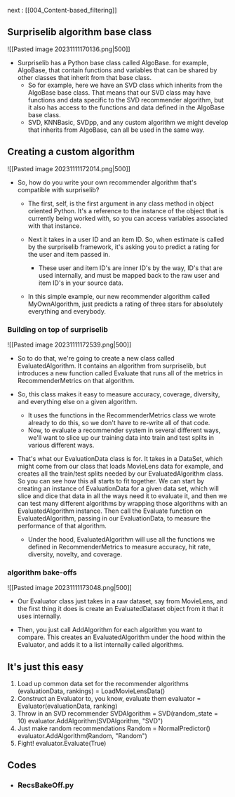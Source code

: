 next : [[004_Content-based_filtering]]
## Surpriselib algorithm base class
![[Pasted image 20231111170136.png|500]]
- Surpriselib has a Python base class called AlgoBase.
	for example, AlgoBase, that contain functions and variables that can be shared by other classes that inherit from that base class.
	- So for example, here we have an SVD class which inherits from the AlgoBase base class.
		That means that our SVD class may have functions and data specific to the SVD recommender algorithm, but it also has access to the functions and data defined in the AlgoBase base class.
	- SVD, KNNBasic, SVDpp, and any custom algorithm we might develop that inherits from AlgoBase, can all be used in the same way.

## Creating a custom algorithm
![[Pasted image 20231111172014.png|500]]
- So, how do you write your own recommender algorithm that's compatible with surpriselib?
	- The first, self, is the first argument in any class method in object oriented Python.
		It's a reference to the instance of the object that is currently being worked with,
		so you can access variables associated with that instance.
		
	- Next it takes in a user ID and an item ID.
		So, when estimate is called by the surpriselib framework,
		it's asking you to predict a rating
		for the user and item passed in.
		- These user and item ID's are inner ID's by the way,
			ID's that are used internally, and must be mapped back
			to the raw user and item ID's in your source data.
			
	- In this simple example, our new recommender algorithm called MyOwnAlgorithm, just predicts a rating of three stars for absolutely everything and everybody.

### Building on top of surpriselib
![[Pasted image 20231111172539.png|500]]
- So to do that, we're going to create a new class called EvaluatedAlgorithm.
	It contains an algorithm from surpriselib,
	but introduces a new function called Evaluate that runs all of the metrics
	in RecommenderMetrics on that algorithm.
	
- So, this class makes it easy to measure accuracy, coverage, 
	diversity, and everything else on a given algorithm.
	- It uses the functions in the RecommenderMetrics class
		we wrote already to do this,
		so we don't have to re-write all of that code.
	- Now, to evaluate a recommender system in several different ways,
		we'll want to slice up our training data
		into train and test splits in various different ways.
		
- That's what our EvaluationData class is for.
		It takes in a DataSet, which might come from our class
		that loads MovieLens data for example,
		and creates all the train/test splits needed
		by our EvaluatedAlgorithm class.
		So you can see how this all starts to fit together.
		We can start by creating an instance of EvaluationData
		for a given data set, which will slice and dice that data
		in all the ways need it to evaluate it,
		and then we can test many different algorithms
		by wrapping those algorithms
		with an EvaluatedAlgorithm instance.
		Then call the Evaluate function on EvaluatedAlgorithm,
		passing in our EvaluationData,
		to measure the performance of that algorithm.
		
	- Under the hood, EvaluatedAlgorithm will use
		all the functions we defined in RecommenderMetrics to measure accuracy, hit rate,
		diversity, novelty, and coverage.

### algorithm bake-offs
![[Pasted image 20231111173048.png|500]]
- Our Evaluator class just takes in a raw dataset, say from MovieLens, and the first thing it does
	is create an EvaluatedDataset object from it that it uses internally.
	
- Then, you just call AddAlgorithm for each algorithm you want to compare.
	This creates an EvaluatedAlgorithm
	under the hood within the Evaluator,
	and adds it to a list internally called algorithms.

## It's just this easy
1. Load up common data set for the recommender algorithms
   (evaluationData, rankings) = LoadMovieLensData()
2. Construct an Evaluator to, you know, evaluate them 
   evaluator = Evaluator(evaluationData, ranking)
3. Throw in an SVD recommender
   SVDAlgorithm = SVD(random_state = 10)
   evaluator.AddAlgorithm(SVDAlgorithm, "SVD")
4. Just make random recommendations
   Random = NormalPredictor()
   evaluator.AddAlgorithm(Random,  "Random")
5. Fight!
   evaluator.Evaluate(True)

## Codes
- ### RecsBakeOff.py
	
	
	